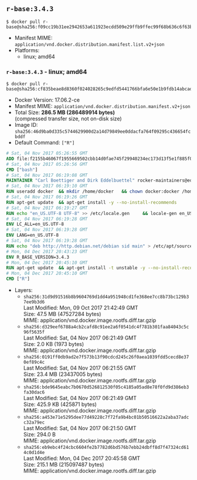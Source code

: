 ## `r-base:3.4.3`

```console
$ docker pull r-base@sha256:f09cc19b31ee2942653a611923ecdd509e29ffb9ffec99f68b636c6f63ba08ba
```

-	Manifest MIME: `application/vnd.docker.distribution.manifest.list.v2+json`
-	Platforms:
	-	linux; amd64

### `r-base:3.4.3` - linux; amd64

```console
$ docker pull r-base@sha256:cf835beae8d8360f024028265c9edfd5441766bfa6e50e1b9fdb14abcad067cf
```

-	Docker Version: 17.06.2-ce
-	Manifest MIME: `application/vnd.docker.distribution.manifest.v2+json`
-	Total Size: **286.5 MB (286489914 bytes)**  
	(compressed transfer size, not on-disk size)
-	Image ID: `sha256:46d9ba0d335c5744629900d2a14d79849ee0ddacfa764f09295c436654fcbddf`
-	Default Command: `["R"]`

```dockerfile
# Sat, 04 Nov 2017 05:26:55 GMT
ADD file:f2155b46067f1955669502cbb14d0fae745f29940234ec173d13f5e1f885f041 in / 
# Sat, 04 Nov 2017 05:26:56 GMT
CMD ["bash"]
# Sat, 04 Nov 2017 06:19:08 GMT
MAINTAINER "Carl Boettiger and Dirk Eddelbuettel" rocker-maintainers@eddelbuettel.com
# Sat, 04 Nov 2017 06:19:10 GMT
RUN useradd docker 	&& mkdir /home/docker 	&& chown docker:docker /home/docker 	&& addgroup docker staff
# Sat, 04 Nov 2017 06:19:26 GMT
RUN apt-get update 	&& apt-get install -y --no-install-recommends 		ed 		less 		locales 		vim-tiny 		wget 		ca-certificates 		fonts-texgyre 	&& rm -rf /var/lib/apt/lists/*
# Sat, 04 Nov 2017 06:19:27 GMT
RUN echo "en_US.UTF-8 UTF-8" >> /etc/locale.gen 	&& locale-gen en_US.utf8 	&& /usr/sbin/update-locale LANG=en_US.UTF-8
# Sat, 04 Nov 2017 06:19:28 GMT
ENV LC_ALL=en_US.UTF-8
# Sat, 04 Nov 2017 06:19:28 GMT
ENV LANG=en_US.UTF-8
# Sat, 04 Nov 2017 06:19:28 GMT
RUN echo "deb http://http.debian.net/debian sid main" > /etc/apt/sources.list.d/debian-unstable.list 	&& echo 'APT::Default-Release "testing";' > /etc/apt/apt.conf.d/default
# Mon, 04 Dec 2017 20:43:23 GMT
ENV R_BASE_VERSION=3.4.3
# Mon, 04 Dec 2017 20:45:10 GMT
RUN apt-get update 	&& apt-get install -t unstable -y --no-install-recommends 		littler                 r-cran-littler 		r-base=${R_BASE_VERSION}* 		r-base-dev=${R_BASE_VERSION}* 		r-recommended=${R_BASE_VERSION}*         && echo 'options(repos = c(CRAN = "https://cran.rstudio.com/"), download.file.method = "libcurl")' >> /etc/R/Rprofile.site         && echo 'source("/etc/R/Rprofile.site")' >> /etc/littler.r 	&& ln -s /usr/share/doc/littler/examples/install.r /usr/local/bin/install.r 	&& ln -s /usr/share/doc/littler/examples/install2.r /usr/local/bin/install2.r 	&& ln -s /usr/share/doc/littler/examples/installGithub.r /usr/local/bin/installGithub.r 	&& ln -s /usr/share/doc/littler/examples/testInstalled.r /usr/local/bin/testInstalled.r 	&& install.r docopt 	&& rm -rf /tmp/downloaded_packages/ /tmp/*.rds 	&& rm -rf /var/lib/apt/lists/*
# Mon, 04 Dec 2017 20:45:10 GMT
CMD ["R"]
```

-	Layers:
	-	`sha256:31d9d91516b8b9604769d1dd4a951948cd1fe368ee7cc8b73bc129b37ee9b3d6`  
		Last Modified: Mon, 09 Oct 2017 21:42:49 GMT  
		Size: 47.5 MB (47527284 bytes)  
		MIME: application/vnd.docker.image.rootfs.diff.tar.gzip
	-	`sha256:d329eef6788a4cb2cafd8c91ee2a6f0541dc4f781b301faa84043c5c96f5635f`  
		Last Modified: Sat, 04 Nov 2017 06:21:49 GMT  
		Size: 2.0 KB (1973 bytes)  
		MIME: application/vnd.docker.image.rootfs.diff.tar.gzip
	-	`sha256:0191ff0db9ad2e7f573b13f90cdcd245c26f0aea1039fdd5cecd8e370ef89c4c`  
		Last Modified: Sat, 04 Nov 2017 06:21:55 GMT  
		Size: 23.4 MB (23437005 bytes)  
		MIME: application/vnd.docker.image.rootfs.diff.tar.gzip
	-	`sha256:bde9645eabc7b0670d526812530f05c4185a05ad8e78f0fd9d386eb3fa30dac6`  
		Last Modified: Sat, 04 Nov 2017 06:21:49 GMT  
		Size: 425.9 KB (425871 bytes)  
		MIME: application/vnd.docker.image.rootfs.diff.tar.gzip
	-	`sha256:a453e71e5295dee77d49228c7f72fa9b4bc01b50516622a2aba37adcc32a79ec`  
		Last Modified: Sat, 04 Nov 2017 06:21:50 GMT  
		Size: 294.0 B  
		MIME: application/vnd.docker.image.rootfs.diff.tar.gzip
	-	`sha256:eb9ebc4f24cbc6604fe2b7782d6bd576b7ebb24dbff8d7f47324cd614c0d1d4e`  
		Last Modified: Mon, 04 Dec 2017 20:45:58 GMT  
		Size: 215.1 MB (215097487 bytes)  
		MIME: application/vnd.docker.image.rootfs.diff.tar.gzip
